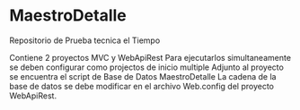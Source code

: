 # MaestroDetalle
Repositorio de Prueba tecnica el Tiempo

Contiene 2 proyectos MVC y WebApiRest
Para ejecutarlos simultaneamente se deben configurar como projectos de inicio multiple
Adjunto al proyecto se encuentra el script de Base de Datos MaestroDetalle
La cadena de la base de datos se debe modificar en el archivo Web.config del proyecto WebApiRest.
